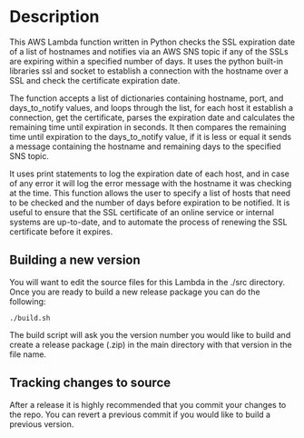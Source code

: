 # Description

This AWS Lambda function written in Python checks the SSL expiration date of a list of hostnames and notifies via an AWS SNS topic if any of the SSLs are expiring within a specified number of days. It uses the python built-in libraries ssl and socket to establish a connection with the hostname over a SSL and check the certificate expiration date.

The function accepts a list of dictionaries containing hostname, port, and days_to_notify values, and loops through the list, for each host it establish a connection, get the certificate, parses the expiration date and calculates the remaining time until expiration in seconds.
It then compares the remaining time until expiration to the days_to_notify value, if it is less or equal it sends a message containing the hostname and remaining days to the specified SNS topic.

It uses print statements to log the expiration date of each host, and in case of any error it will log the error message with the hostname it was checking at the time.
This function allows the user to specify a list of hosts that need to be checked and the number of days before expiration to be notified. It is useful to ensure that the SSL certificate of an online service or internal systems are up-to-date, and to automate the process of renewing the SSL certificate before it expires.

## Building a new version

You will want to edit the source files for this Lambda in the ./src
directory. Once you are ready to build a new release package you can do
the following:

`./build.sh`

The build script will ask you the version number you would like to build
and create a release package (.zip) in the main directory with that version
in the file name.

## Tracking changes to source

After a release it is highly recommended that you commit your changes to
the repo. You can revert a previous commit if you would like to build a
previous version.

